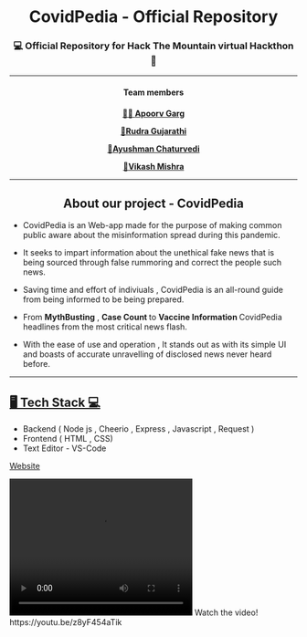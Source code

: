 <div align='center'>
<h1> CovidPedia - Official Repository </h1>

<h3> 💻 Official Repository for Hack The Mountain virtual Hackthon 📱</h3>
<hr>
<b><h4>Team members <h4></b>

 <a href="https://github.com/apoorvgarg2603"> 👨‍💻 **Apoorv Garg** </a>

 <a href="https://github.com/Rudra-23"> 👨**Rudra Gujarathi** </a>

 <a href="https://github.com/ayushman246"> 👱**Ayushman Chaturvedi** </a>

 <a href="https://github.com/vikashV3"> 👦**Vikash Mishra** </a>
<hr>

<h2> About our project - CovidPedia</h2>
</div>

 * CovidPedia is an Web-app made for the purpose of making common public aware about the misinformation spread during this pandemic.
 
 * It seeks to impart information about the unethical fake news that is being sourced through false rummoring and correct the people such news.
 
 * Saving time and effort of indiviuals , CovidPedia is an all-round guide from being informed to be being prepared.
 
 * From <b>MythBusting</b> , <b>Case Count </b> to <b>Vaccine Information </b> CovidPedia headlines from the most critical news flash.
 
 * With the ease of use and operation , It stands out as with its simple UI and boasts of accurate unravelling of disclosed news never heard before.
<hr>

<h2> <u> 🖥️ Tech Stack 💻</u></h2>

* Backend ( Node js , Cheerio , Express , Javascript , Request )
* Frontend ( HTML , CSS)
* Text Editor - VS-Code

<a href="https://covidpedia.herokuapp.com/">Website</a>

<video width="320" height="240" autoplay>
 <source src="" type="video/mp4">
</video> 
Watch the video!  https://youtu.be/z8yF454aTik 
